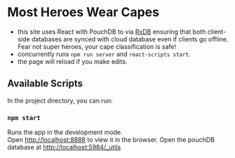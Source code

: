 # Most Heroes Wear Capes

* this site uses React with PouchDB to via [RxDB](https://pubkey.github.io/rxdb) ensuring that both client-side databases are synced with cloud database even if clients go offline. Fear not super heroes, your cape classification is safe!
* concurrently runs `npm run server` and `react-scripts start`.
* the page will reload if you make edits.

## Available Scripts

In the project directory, you can run:

### `npm start`

Runs the app in the development mode.<br>
Open [http://localhost:8888](http://localhost:8888) to view it in the browser.
Open the pouchDB database at [http://localhost:5984/_utils](http://localhost:5984/_utils)
